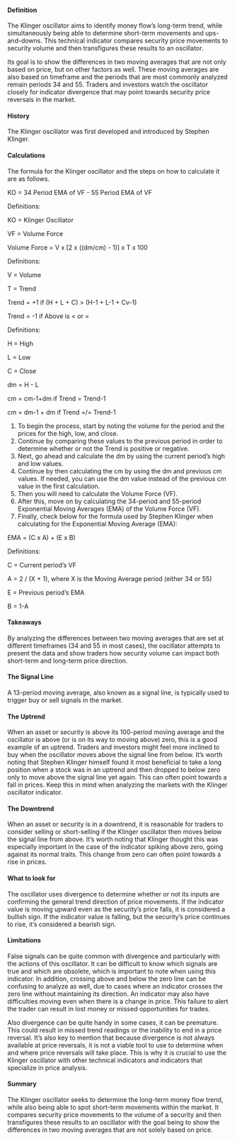 #### Definition

The Klinger oscillator aims to identify money flow’s long-term trend, while simultaneously being able to determine short-term movements and ups-and-downs. This technical indicator compares security price movements to security volume and then transfigures these results to an oscillator. 

Its goal is to show the differences in two moving averages that are not only based on price, but on other factors as well. These moving averages are also based on timeframe and the periods that are most commonly analyzed remain periods 34 and 55. Traders and investors watch the oscillator closely for indicator divergence that may point towards security price reversals in the market.

#### History

The Klinger oscillator was first developed and introduced by Stephen Klinger.

#### Calculations

The formula for the Klinger oscillator and the steps on how to calculate it are as follows.

KO = 34 Period EMA of VF - 55 Period EMA of VF

Definitions:

KO = Klinger Oscillator

VF = Volume Force

Volume Force = V x \[2 x ((dm/cm) - 1)\] x T x 100

Definitions:

V = Volume

T = Trend

Trend = +1 if (H + L + C) > (H-1 + L-1 + Cv-1)

Trend = -1 if Above is < or =

Definitions:

H = High

L = Low

C = Close

dm = H - L

cm = cm-1+dm if Trend = Trend-1

cm = dm-1 + dm if Trend =/= Trend-1

1.  To begin the process, start by noting the volume for the period and the prices for the high, low, and close.
2.  Continue by comparing these values to the previous period in order to determine whether or not the Trend is positive or negative. 
3.  Next, go ahead and calculate the dm by using the current period’s high and low values.
4.  Continue by then calculating the cm by using the dm and previous cm values. If needed, you can use the dm value instead of the previous cm value in the first calculation.
5.  Then you will need to calculate the Volume Force (VF).
6.  After this, move on by calculating the 34-period and 55-period Exponential Moving Averages (EMA) of the Volume Force (VF).
7.  Finally, check below for the formula used by Stephen Klinger when calculating for the Exponential Moving Average (EMA):

EMA = (C x A) + (E x B)

Definitions:

C = Current period’s VF

A = 2 / (X + 1), where X is the Moving Average period (either 34 or 55)

E = Previous period’s EMA

B = 1-A

#### Takeaways

By analyzing the differences between two moving averages that are set at different timeframes (34 and 55 in most cases), the oscillator attempts to present the data and show traders how security volume can impact both short-term and long-term price direction.

#### The Signal Line

A 13-period moving average, also known as a signal line, is typically used to trigger buy or sell signals in the market. 

#### The Uptrend

When an asset or security is above its 100-period moving average and the oscillator is above (or is on its way to moving above) zero, this is a good example of an uptrend. Traders and investors might feel more inclined to buy when the oscillator moves above the signal line from below. It’s worth noting that Stephen Klinger himself found it most beneficial to take a long position when a stock was in an uptrend and then dropped to below zero only to move above the signal line yet again. This can often point towards a fall in prices. Keep this in mind when analyzing the markets with the Klinger oscillator indicator.

#### The Downtrend

When an asset or security is in a downtrend, it is reasonable for traders to consider selling or short-selling if the Klinger oscillator then moves below the signal line from above. It’s worth noting that Klinger thought this was especially important in the case of the indicator spiking above zero, going against its normal traits. This change from zero can often point towards a rise in prices.

#### What to look for

The oscillator uses divergence to determine whether or not its inputs are confirming the general trend direction of price movements. If the indicator value is moving upward even as the security’s price falls, it is considered a bullish sign. If the indicator value is falling, but the security’s price continues to rise, it’s considered a bearish sign.

#### Limitations

False signals can be quite common with divergence and particularly with the actions of this oscillator. It can be difficult to know which signals are true and which are obsolete, which is important to note when using this indicator. In addition, crossing above and below the zero line can be confusing to analyze as well, due to cases where an indicator crosses the zero line without maintaining its direction. An indicator may also have difficulties moving even when there is a change in price. This failure to alert the trader can result in lost money or missed opportunities for trades.

Also divergence can be quite handy in some cases, it can be premature. This could result in missed trend readings or the inability to end in a price reversal. It’s also key to mention that because divergence is not always available at price reversals, it is not a viable tool to use to determine when and where price reversals will take place. This is why it is crucial to use the Klinger oscillator with other technical indicators and indicators that specialize in price analysis.

#### Summary

The Klinger oscillator seeks to determine the long-term money flow trend, while also being able to spot short-term movements within the market. It compares security price movements to the volume of a security and then transfigures these results to an oscillator with the goal being to show the differences in two moving averages that are not solely based on price.